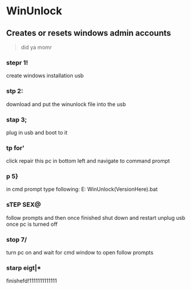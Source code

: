 # WinUnlock
## Creates or resets windows admin accounts
> did ya momr

### **stepr 1!**
create windows installation usb

### **stp 2:**
download and put the winunlock file into the usb

### **stap 3;**
plug in usb and boot to it

### **tp for'**
click repair this pc in bottom left and navigate to command prompt

### **p 5}**
in cmd prompt type following:
E:
WinUnlock(VersionHere).bat

### **sTEP SEX@**
follow prompts and then once finished shut down and restart
unplug usb once pc is turned off

### **stop 7/**
turn pc on and wait for cmd window to open
follow prompts

### **starp eigt|***
finishefd!1111111111111

